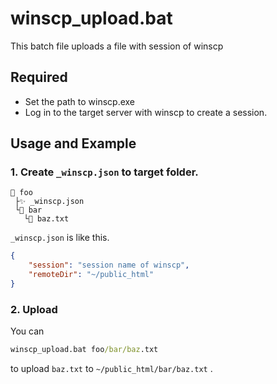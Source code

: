 # winscp_upload.bat
This batch file uploads a file with session of winscp

## Required
- Set the path to winscp.exe
- Log in to the target server with winscp to create a session.

## Usage and Example
### 1. Create `_winscp.json` to target folder.
```
📁 foo
 ├✨ _winscp.json
 └📁 bar
   └📄 baz.txt    
```
`_winscp.json` is like this.
```json
{
    "session": "session name of winscp",
    "remoteDir": "~/public_html"
}
```
### 2. Upload
You can 
```bat
winscp_upload.bat foo/bar/baz.txt
```
to
upload `baz.txt` to `~/public_html/bar/baz.txt` .

